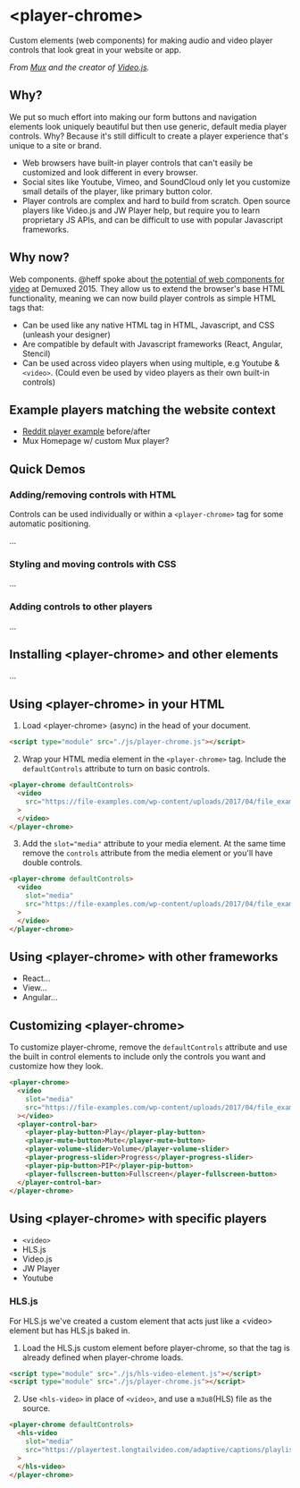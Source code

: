 # &lt;player-chrome&gt;

Custom elements (web components) for making audio and video player controls that look great in your website or app.

*From [Mux](https://mux.com/) and the creator of [Video.js](https://videojs.com/).*

## Why?
We put so much effort into making our form buttons and navigation elements look uniquely beautiful but then use generic, default media player controls. Why? Because it's still difficult to create a player experience that's unique to a site or brand.

* Web browsers have built-in player controls that can't easily be customized and look different in every browser.
* Social sites like Youtube, Vimeo, and SoundCloud only let you customize small details of the player, like primary button color.
* Player controls are complex and hard to build from scratch. Open source players like Video.js and JW Player help, but require you to learn proprietary JS APIs, and can be difficult to use with popular Javascript frameworks.

## Why now?

Web components. @heff spoke about [the potential of web components for video](https://youtu.be/TwnygSWmToc?t=859) at Demuxed 2015. They allow us to extend the browser's base HTML functionality, meaning we can now build player controls as simple HTML tags that:

* Can be used like any native HTML tag in HTML, Javascript, and CSS (unleash your designer)
* Are compatible by default with Javascript frameworks (React, Angular, Stencil)
* Can be used across video players when using multiple, e.g Youtube & `<video>`. (Could even be used by video players as their own built-in controls)

## Example players matching the website context
* [Reddit player example](https://www.reddit.com/r/aww/comments/ffttr3/she_is_so_silly_and_i_love_her_dearly/) before/after
* Mux Homepage w/ custom Mux player?

## Quick Demos

### Adding/removing controls with HTML
Controls can be used individually or within a `<player-chrome>` tag for some automatic positioning.

...

### Styling and moving controls with CSS
...

### Adding controls to other players
...


## Installing &lt;player-chrome&gt; and other elements
...

## Using &lt;player-chrome&gt; in your HTML

1. Load &lt;player-chrome&gt; (async) in the head of your document.
```html
<script type="module" src="./js/player-chrome.js"></script>
```

2. Wrap your HTML media element in the `<player-chrome>` tag. Include the `defaultControls` attribute to turn on basic controls.
```html
<player-chrome defaultControls>
  <video
    src="https://file-examples.com/wp-content/uploads/2017/04/file_example_MP4_480_1_5MG.mp4"
  >
  </video>
</player-chrome>
```

3. Add the `slot="media"` attribute to your media element. At the same time remove the `controls` attribute from the media element or you'll have double controls.
```html
<player-chrome defaultControls>
  <video
    slot="media"
    src="https://file-examples.com/wp-content/uploads/2017/04/file_example_MP4_480_1_5MG.mp4"
  >
  </video>
</player-chrome>
```

## Using &lt;player-chrome&gt; with other frameworks
* React...
* View...
* Angular...

## Customizing &lt;player-chrome&gt;
To customize player-chrome, remove the `defaultControls` attribute and use the built in control elements to include only the controls you want and customize how they look.
```html
<player-chrome>
  <video
    slot="media"
    src="https://file-examples.com/wp-content/uploads/2017/04/file_example_MP4_480_1_5MG.mp4"
  ></video>
  <player-control-bar>
    <player-play-button>Play</player-play-button>
    <player-mute-button>Mute</player-mute-button>
    <player-volume-slider>Volume</player-volume-slider>
    <player-progress-slider>Progress</player-progress-slider>
    <player-pip-button>PIP</player-pip-button>
    <player-fullscreen-button>Fullscreen</player-fullscreen-button>
  </player-control-bar>
</player-chrome>
```

## Using &lt;player-chrome&gt; with specific players
* `<video>`
* HLS.js
* Video.js
* JW Player
* Youtube

### HLS.js
For HLS.js we've created a custom element that acts just like a &lt;video&gt; element but has HLS.js baked in.

1. Load the HLS.js custom element before player-chrome, so that the tag is already defined when player-chrome loads.
```html
<script type="module" src="./js/hls-video-element.js"></script>
<script type="module" src="./js/player-chrome.js"></script>
```

2. Use `<hls-video>` in place of `<video>`, and use a `m3u8`(HLS) file as the source.
```html
<player-chrome defaultControls>
  <hls-video
    slot="media"
    src="https://playertest.longtailvideo.com/adaptive/captions/playlist.m3u8"
  >
  </hls-video>
</player-chrome>
```
